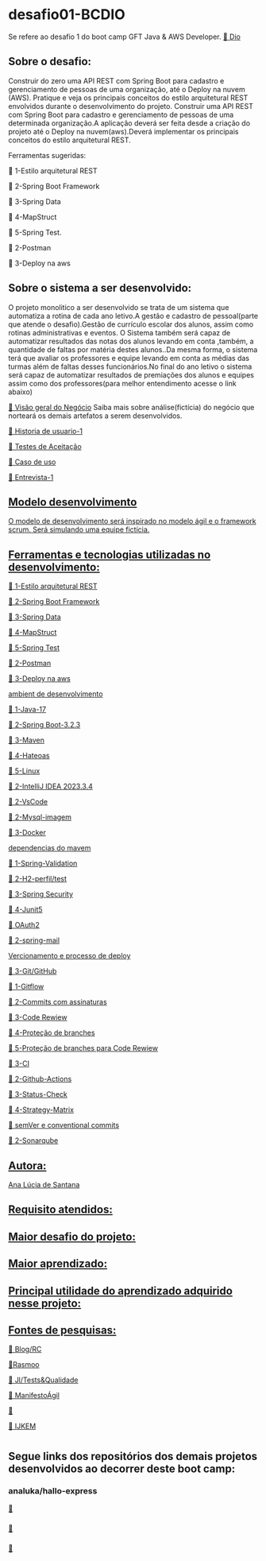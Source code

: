 # desafio01-BCDIO

<p> Se refere ao desafio 1 do boot camp  GFT Java & AWS Developer.
 <a href="https://www.dio.me/pro/ai-week?source=google-ads-search-artificial-intelligence-week&utm_source=google-ads&utm_medium=cpc&utm_content=s1&utm_term=search&utm_campaign=artificial-intelligence-week&gad_source=1&gclid=Cj0KCQiAxOauBhCaARIsAEbUSQRTdUBjTKNMir4ZZJXPN20whu3Nf9QAykVtR04N8tu2b_4D0yr-GIIaAvw4EALw_wcB/">🔗 Dio</a>
</p>

<h2>Sobre o desafio:</h2>

<p>
Construir do zero uma API REST com Spring Boot para cadastro e gerenciamento de pessoas de uma organização, até o Deploy na nuvem (AWS). Pratique e veja os principais conceitos do estilo arquitetural REST envolvidos durante o desenvolvimento do projeto.
Construir uma API REST com Spring Boot para cadastro e gerenciamento de pessoas de uma determinada organização.A aplicação deverá ser feita desde a criação do projeto até o Deploy na nuvem(aws).Deverá implementar os principais conceitos do estilo arquitetural REST.</p>

<p>Ferramentas sugeridas:</p>

<p >🚀 1-Estilo arquitetural REST</p>

<p >🚀 2-Spring Boot Framework</p>

<p >🚀 3-Spring Data</p>

<p >🚀 4-MapStruct</p>

<p >🚀 5-Spring Test.</p>

<p >🚀 2-Postman</p>

<p >🚀 3-Deploy na aws</p>

<h2>Sobre o sistema a ser desenvolvido:</h2>
  <p >
O projeto monolitico a ser desenvolvido se trata de um sistema que automatiza a rotina de cada ano letivo.A gestão e cadastro de pessoal(parte que atende o desafio).Gestão de currículo escolar dos alunos, assim como rotinas administrativas e eventos. O Sistema também será capaz de automatizar resultados das notas dos alunos levando em conta ,também, a quantidade de faltas por matéria destes alunos..Da mesma forma, o sistema terá que avaliar os professores e equipe levando em conta as médias das turmas além de faltas desses funcionários.No final do ano letivo o sistema será capaz de automatizar resultados de premiações dos alunos e equipes assim como dos professores(para melhor entendimento acesse o link abaixo)
 </p>

<p >
<a href="https://docs.google.com/document/d/1Nl2PY2QYKl4rTPdV_deBLxioPrn46XcVhkxQ0CmXFf0/edit">🔗 Visão geral do Negócio</a>
Saiba mais sobre análise(fictícia) do negócio que norteará os demais artefatos a serem desenvolvidos. 
</p>

 <p>
<a href="https://docs.google.com/document/d/1tYJ9da-Lvz2ZPtlc0yMx_I7Sb9-DNC9H2uv7ihFqFSs/edit">🔗 Historia de usuario-1</>
</P>


 <p>
<a href="https://docs.google.com/document/d/1My7kDB-7g10RWtQt58OSGSYfXXGhdcgCEPMu5FL4IVg/edit">🔗 Testes de Aceitação</>
</P>

<p>
<a href="https://docs.google.com/document/d/1BXYEdZcoHr2CVGwlPJRqxgAj-nu6EGhKThWHia3QZ0Y/edit">🔗 Caso de uso</>
</P>


 <p>
<a href="https://docs.google.com/document/d/1Dv7cpcyTSMUqkAuSnjYQG-V6E5OdTDdUo-qYiW_yI7g/edit">🔗 Entrevista-1</>
</P>


 <p></P>
 <p></P>

 <h2>Modelo desenvolvimento</h2>

 <p>
O modelo de desenvolvimento será inspirado no modelo ágil e o framework scrum. Será simulando uma equipe fictícia.
</P>

<h2>Ferramentas e tecnologias utilizadas no desenvolvimento:</h2>

<p >🚀 1-Estilo arquitetural REST</p>

<p >🚀 2-Spring Boot Framework</p>

<p >🚀 3-Spring Data</p>

<p >🚀 4-MapStruct</p>

<p >🚀 5-Spring Test</p>

<p >🚀 2-Postman</p>

<p >🚀 3-Deploy na aws</p>


ambient de desenvolvimento

<p >🚀 1-Java-17</p>

<p >🚀 2-Spring Boot-3.2.3</p>

<p >🚀 3-Maven</p>

<p >🚀 4-Hateoas</p>

<p >🚀 5-Linux</p>

<p >🚀 2-IntelliJ IDEA 2023.3.4</p>

<p >🚀 2-VsCode</p>

<p >🚀 2-Mysql-imagem</p>

<p >🚀 3-Docker</p>



dependencias do mavem
<p >🚀 1-Spring-Validation</p>

<p >🚀 2-H2-perfil/test</p>

<p >🚀 3-Spring Security</p>

<p >🚀 4-Junit5</p>

<p >🚀 OAuth2</p>

<p >🚀 2-spring-mail</p>


Vercionamento e processo de deploy
<p >🚀 3-Git/GitHub</p>

<p >🚀 1-Gitflow</p>

<p >🚀 2-Commits com assinaturas</p>

<p >🚀 3-Code Rewiew</p>

<p >🚀 4-Proteção de branches</p>

<p >🚀 5-Proteção de branches para Code Rewiew</p>


<p >🚀 3-CI</p>

<p >🚀 2-Github-Actions</p>

<p >🚀 3-Status-Check</p>

<p >🚀 4-Strategy-Matrix</p>

<p >🚀 semVer e conventional commits</p>

<p >🚀 2-Sonarqube</p>

















 





<h2>Autora:</h2>
<p>Ana Lúcia de Santana</P>

<h2>Requisito atendidos: </h2>
<p></P>

<h2>Maior desafio do projeto: </h2>
<p></P>

<h2>Maior aprendizado:</h2>
<p></P>

<h2>Principal utilidade do aprendizado adquirido nesse projeto:</h2>
<p><P>

<h2>Fontes de pesquisas:</h2>

<p >
<a href="https://robsoncamargo.com.br/blog/Scrum-regras-artefatos">🔗 Blog/RC</a>
 </p>

<p >
<a href="https://pt-br.facebook.com/rasmoo.br/">🔗Rasmoo </a>
 </p>


<p >
<a href="https://www.juliodelima.com.br/">🔗 Jl/Tests&Qualidade</a>
 </p>


<p >
<a href="https://agilemanifesto.org/iso/ptbr/manifesto.html">🔗 ManifestoÁgil </a>
 </p>



<p >
<a href="https://www.atlassian.com/br/agile/project-management/user-stories">🔗 </a>
 </p>



<p >
<a href="file:///home/anapedra/Downloads/patriciafreire,+1.ArtigoMadalena.pdf">🔗 IJKEM</a>
 </p>

<h1></h1>
<h1></h1>
<h2>Segue links dos repositórios dos demais projetos desenvolvidos ao decorrer deste boot camp:</h2>

<h3>analuka/hallo-express</h3>
<p >
<a href="">🔗</a>
 </p>

 <h3></h3>
<p >
<a href="">🔗</a>
 </p>

 <h3></h3>
<p >
<a href="">🔗</a>
 </p>



